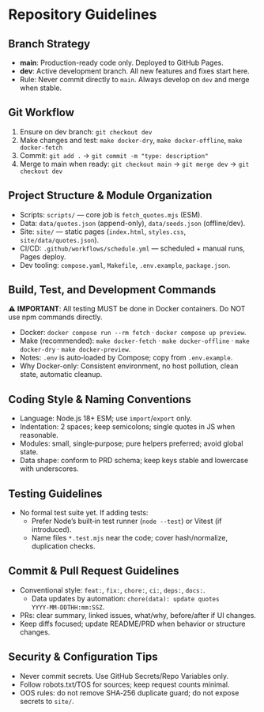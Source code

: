 # Repository Guidelines

## Branch Strategy
- **main**: Production-ready code only. Deployed to GitHub Pages.
- **dev**: Active development branch. All new features and fixes start here.
- Rule: Never commit directly to `main`. Always develop on `dev` and merge when stable.

## Git Workflow
1. Ensure on dev branch: `git checkout dev`
2. Make changes and test: `make docker-dry`, `make docker-offline`, `make docker-fetch`
3. Commit: `git add .` → `git commit -m "type: description"`
4. Merge to main when ready: `git checkout main` → `git merge dev` → `git checkout dev`

## Project Structure & Module Organization
- Scripts: `scripts/` — core job is `fetch_quotes.mjs` (ESM).
- Data: `data/quotes.json` (append-only), `data/seeds.json` (offline/dev).
- Site: `site/` — static pages (`index.html`, `styles.css`, `site/data/quotes.json`).
- CI/CD: `.github/workflows/schedule.yml` — scheduled + manual runs, Pages deploy.
- Dev tooling: `compose.yaml`, `Makefile`, `.env.example`, `package.json`.

## Build, Test, and Development Commands
⚠️ **IMPORTANT**: All testing MUST be done in Docker containers. Do NOT use npm commands directly.
- Docker: `docker compose run --rm fetch` · `docker compose up preview`.
- Make (recommended): `make docker-fetch` · `make docker-offline` · `make docker-dry` · `make docker-preview`.
- Notes: `.env` is auto‑loaded by Compose; copy from `.env.example`.
- Why Docker-only: Consistent environment, no host pollution, clean state, automatic cleanup.

## Coding Style & Naming Conventions
- Language: Node.js 18+ ESM; use `import`/`export` only.
- Indentation: 2 spaces; keep semicolons; single quotes in JS when reasonable.
- Modules: small, single‑purpose; pure helpers preferred; avoid global state.
- Data shape: conform to PRD schema; keep keys stable and lowercase with underscores.

## Testing Guidelines
- No formal test suite yet. If adding tests:
  - Prefer Node’s built‑in test runner (`node --test`) or Vitest (if introduced).
  - Name files `*.test.mjs` near the code; cover hash/normalize, duplication checks.

## Commit & Pull Request Guidelines
- Conventional style: `feat:`, `fix:`, `chore:`, `ci:`, `deps:`, `docs:`.
  - Data updates by automation: `chore(data): update quotes YYYY‑MM‑DDTHH:mm:SSZ`.
- PRs: clear summary, linked issues, what/why, before/after if UI changes.
- Keep diffs focused; update README/PRD when behavior or structure changes.

## Security & Configuration Tips
- Never commit secrets. Use GitHub Secrets/Repo Variables only.
- Follow robots.txt/TOS for sources; keep request counts minimal.
- OOS rules: do not remove SHA‑256 duplicate guard; do not expose secrets to `site/`.

